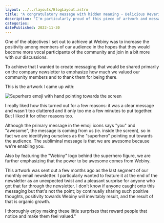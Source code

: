 ```yaml
---
layout: ../../layouts/BlogLayout.astro
title: "A congratulatory message with hidden meaning - Delicious Reverie"
description: "I'm particularly proud of this piece of artwork and messaging I came up with for the Webiny community, not only because of the message it conveys to our community, but also because it also has a hidden message."
categories:
datePublished: 2022-11-30
---
```

One of the objectives I set out to achieve at Webiny was to increase the positivity among members of our audience in the hopes that they would become more vocal participants of the community and join in a bit more with our discussions.

To achieve that I wanted to create messaging that would be shared primarily on the company newsletter to emphasize how much we valued our community members and to thank them for being there.

This is the artwork I came up with:

![Superhero emoji with hand pointing towards the screen](https://d13mv7x44wu31f.cloudfront.net/files/8lb45rf7t-you-are-awesome.png)

I really liked how this turned out for a few reasons: it was a clear message and wasn't too cluttered and it only too me a few minutes to put together. But I liked it for other reasons too.

Although the primary message in the emoji icons says "you" and "awesome", the message is coming from us (ie. inside the screen), so in fact we are identifying ourselves as the "superhero" pointing out towards the audience. The subliminal message is that we are awesome because we're enabling you.

Also by featuring the "Webiny" logo behind the superhero figure, we are further emphasizing that the power to be awesome comes from Webiny.

This artwork was sent out a few months ago as the last segment of our monthly email newsletter. I particularly wanted to feature it at the end of the newsletter as an unexpected twist and a pleasant surprise for anyone who got that far through the newsletter. I don't know if anyone caught onto this messaging but that's not the point; by continually sharing such positive thoughts, positivity towards Webiny will inevitably result, and the result of that is organic growth.  

I thoroughly enjoy making these little surprises that reward people that notice and make them feel valued."